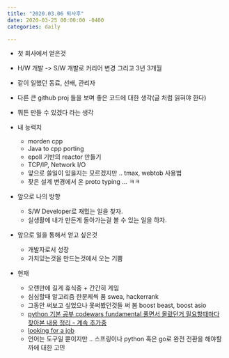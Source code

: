 ```yaml
---
title: "2020.03.06 퇴사후"
date: 2020-03-25 00:00:00 -0400
categories: daily

---
```


  - 첫 회사에서 얻은것
  - H/W 개발 -> S/W 개발로 커리어 변경 그리고 3년 3개월
  - 같이 일했던 동료, 선배, 관리자
  - 다른 큰 github proj 들을 보며 좋은 코드에 대한 생각(글 처럼 읽혀야 한다)
  - 뭐든 만들 수 있겠다 라는 생각
  - 내 능력치
    - morden cpp
    - Java to cpp porting
    - epoll 기반의 reactor 만들기
    - TCP/IP, Network I/O
    - 앞으로 쓸일이 있을지는 모르겠지만 .. tmax, webtob 사용법
    - 잦은 설계 변경에서 온 proto typing ... ㅋㅋ
  - 앞으로 나의 방향
    - S/W Developer로 재밌는 일을 찾자.
    - 실생활에 내가 만든게 돌아가는걸 볼 수 있는 일을 하자.
  - 앞으로 일을 통해서 얻고 싶은것
    - 개발자로서 성장
    - 가치있는것을 만드는것에서 오는 기쁨

- 현재
  - 오랜만에 길게 휴식중 + 간간히 게임
  - 심심할때 알고리즘 한문제씩 품 swea, hackerrank
  - 그동안 써보고 싶었으나 못써봤던것들 써 봄 boost beast, boost asio
  - [python 기본 공부 codewars fundamental 풀면서 몰랐던거 필요할때마다 찾아본 내용 정리 - 계속 추가중](https://choiwooseok.github.io/python/flask/python_study/)
  - [looking for a job](https://choiwooseok.github.io/%EA%B5%AC%EC%A7%81%EC%A4%91/looking-for-a-job/)
  - 언어는 도구일 뿐이지만 .. 스프링이나 python 혹은 go로 완전 전환을 해야할까에 대한 고민